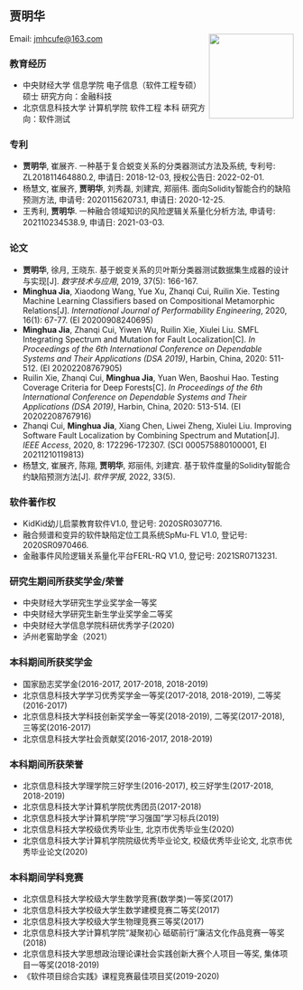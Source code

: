 ## 贾明华  
  
Email: jmhcufe@163.com    <img src="https://jmhcufe.github.io/jmh.png" height="150" width="150" align="right">  


### 教育经历  
- 中央财经大学 信息学院  电子信息（软件工程专硕） 硕士 研究方向：金融科技       
- 北京信息科技大学 计算机学院  软件工程 本科 研究方向：软件测试  

### 专利  
- **贾明华**, 崔展齐. 一种基于复合蜕变关系的分类器测试方法及系统, 专利号: ZL201811464880.2, 申请日: 2018-12-03, 授权公告日: 2022-02-01.
- 杨慧文, 崔展齐, **贾明华**, 刘秀磊, 刘建宾, 郑丽伟. 面向Solidity智能合约的缺陷预测方法, 申请号: 202011562073.1, 申请日: 2020-12-25.  
- 王秀利, **贾明华**. 一种融合领域知识的风险逻辑关系量化分析方法, 申请号: 202110234538.9, 申请日: 2021-03-03.  

### 论文
- **贾明华**, 徐月, 王晓东. 基于蜕变关系的贝叶斯分类器测试数据集生成器的设计与实现[J]. *数字技术与应用*, 2019, 37(5): 166-167.
- **Minghua Jia**, Xiaodong Wang, Yue Xu, Zhanqi Cui, Ruilin Xie. Testing Machine Learning Classifiers based on Compositional Metamorphic Relations[J]. *International Journal of Performability Engineering*, 2020, 16(1): 67-77. (EI 20200908240695) 
- **Minghua Jia**, Zhanqi Cui, Yiwen Wu, Ruilin Xie, Xiulei Liu. SMFL Integrating Spectrum and Mutation for Fault Localization[C]. *In Proceedings of the 6th International Conference on Dependable Systems and Their Applications (DSA 2019)*, Harbin, China, 2020: 511-512. (EI 20202208767905)
- Ruilin Xie, Zhanqi Cui, **Minghua Jia**, Yuan Wen, Baoshui Hao. Testing Coverage Criteria for Deep Forests[C]. *In Proceedings of the 6th International Conference on Dependable Systems and Their Applications (DSA 2019)*, Harbin, China, 2020: 513-514. (EI 20202208767916)
- Zhanqi Cui, **Minghua Jia**, Xiang Chen, Liwei Zheng, Xiulei Liu. Improving Software Fault Localization by Combining Spectrum and Mutation[J]. *IEEE Access*, 2020, 8: 172296-172307. (SCI 000575880100001, EI 20211210119813)
- 杨慧文, 崔展齐, 陈翔, **贾明华**, 郑丽伟, 刘建宾. 基于软件度量的Solidity智能合约缺陷预测方法[J]. *软件学报*, 2022, 33(5).

### 软件著作权  
- KidKid幼儿启蒙教育软件V1.0, 登记号: 2020SR0307716.
- 融合频谱和变异的软件缺陷定位工具系统SpMu-FL V1.0, 登记号: 2020SR0970466.
- 金融事件风险逻辑关系量化平台FERL-RQ V1.0, 登记号: 2021SR0713231.

### 研究生期间所获奖学金/荣誉
- 中央财经大学研究生学业奖学金一等奖
- 中央财经大学研究生新生学业奖学金二等奖
- 中央财经大学信息学院科研优秀学子(2020)
- 泸州老窖助学金（2021）

### 本科期间所获奖学金
- 国家励志奖学金(2016-2017, 2017-2018, 2018-2019)
- 北京信息科技大学学习优秀奖学金一等奖(2017-2018, 2018-2019), 二等奖(2016-2017)
- 北京信息科技大学科技创新奖学金一等奖(2018-2019), 二等奖(2017-2018), 三等奖(2016-2017)
- 北京信息科技大学社会贡献奖(2016-2017, 2018-2019)

### 本科期间所获荣誉
- 北京信息科技大学理学院三好学生(2016-2017), 校三好学生(2017-2018, 2018-2019)
- 北京信息科技大学计算机学院优秀团员(2017-2018)
- 北京信息科技大学计算机学院“学习强国”学习标兵(2019)
- 北京信息科技大学校级优秀毕业生, 北京市优秀毕业生(2020)
- 北京信息科技大学计算机学院院级优秀毕业论文, 校级优秀毕业论文, 北京市优秀毕业论文(2020)

### 本科期间学科竞赛
- 北京信息科技大学校级大学生数学竞赛(数学类)一等奖(2017)
- 北京信息科技大学校级大学生数学建模竞赛二等奖(2017)
- 北京信息科技大学校级大学生物理竞赛三等奖(2017)
- 北京信息科技大学计算机学院“凝聚初心 砥砺前行”廉洁文化作品竞赛一等奖(2018)
- 北京信息科技大学思想政治理论课社会实践创新大赛个人项目一等奖, 集体项目一等奖(2018-2019)
- 《软件项目综合实践》课程竞赛最佳项目奖(2019-2020)
